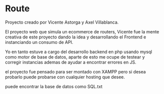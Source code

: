# Route

Proyecto creado por Vicente Astorga y Axel Villablanca.

El proyecto web que simula un ecommerce de routers, Vicente fue la mente creativa de este proyecto dando la idea y desarrollando el Frontend e instanciando un
consumo de API.

Yo en tanto estuve a cargo del desarrollo backend en php usando mysql como motor de base de datos, aparte de esto me ocupe de testear y corregir instancias
ademas de ayudar a encontrar errores en JS. 

el proyecto fue pensado para ser montado con XAMPP pero si desea probarlo puede probarse con cualquier hosting que desee.

puede encontrar la base de datos como SQL.txt
